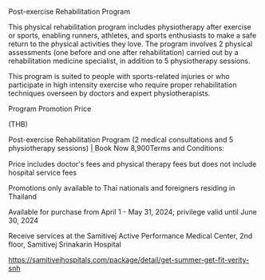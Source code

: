 Post-exercise Rehabilitation Program

This physical rehabilitation program includes physiotherapy after
exercise or sports, enabling runners, athletes, and sports enthusiasts
to make a safe return to the physical activities they love. The program
involves 2 physical assessments (one before and one after
rehabilitation) carried out by a rehabilitation medicine specialist, in
addition to 5 physiotherapy sessions.

This program is suited to people with sports-related injuries or who
participate in high intensity exercise who require proper rehabilitation
techniques overseen by doctors and expert physiotherapists.

Program Promotion Price

(THB)

Post-exercise Rehabilitation Program (2 medical consultations and 5
physiotherapy sessions) \| ฺBook Now 8,900Terms and Conditions:

Price includes doctor's fees and physical therapy fees but does not
include hospital service fees

Promotions only available to Thai nationals and foreigners residing in
Thailand

Available for purchase from April 1 - May 31, 2024; privilege valid
until June 30, 2024

Receive services at the Samitivej Active Performance Medical Center, 2nd
floor, Samitivej Srinakarin Hospital

<https://samitivejhospitals.com/package/detail/get-summer-get-fit-verity-snh>
